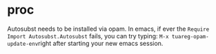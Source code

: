 # proc

Autosubst needs to be installed via opam.
In emacs, if ever the `Require Import Autosubst.Autosubst` fails, you can try typing:
`M-x tuareg-opam-update-env`right after starting your new emacs session.
